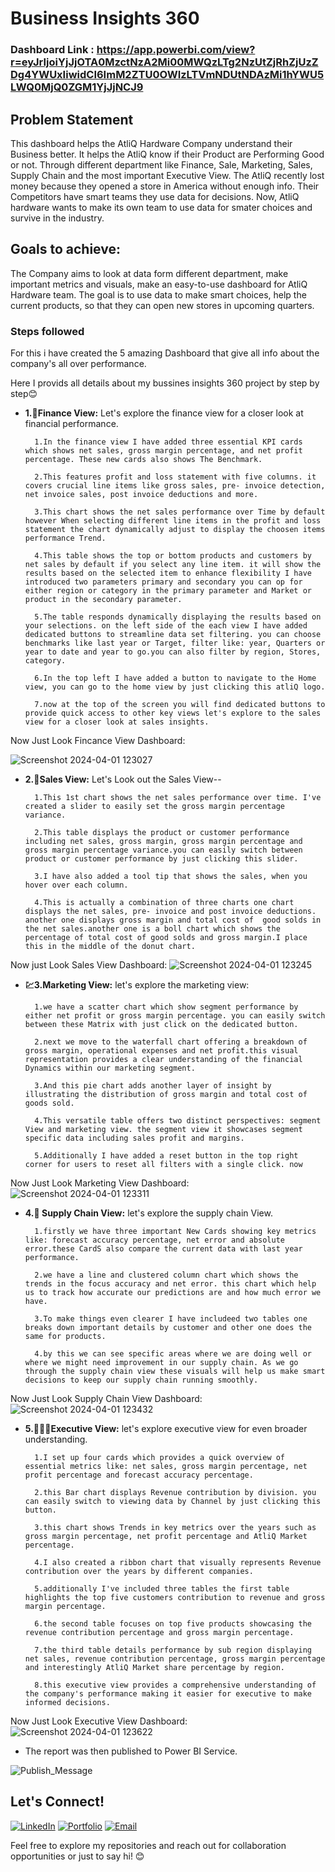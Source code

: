
# Business Insights 360

### Dashboard Link : https://app.powerbi.com/view?r=eyJrIjoiYjJjOTA0MzctNzA2Mi00MWQzLTg2NzUtZjRhZjUzZDg4YWUxIiwidCI6ImM2ZTU0OWIzLTVmNDUtNDAzMi1hYWU5LWQ0MjQ0ZGM1YjJjNCJ9

## Problem Statement

This dashboard helps the AtliQ Hardware Company understand their Business better. It helps the AtliQ know if their Product are Performing Good or not. Through different department like Finance, Sale, Marketing, Sales, Supply Chain and the most important Executive View. 
The AtliQ recently lost money because they opened a store in America without enough info. Their Competitors have smart teams they use data for decisions. Now, AtliQ hardware wants to make its own team to use data for smater choices and survive in the industry.

## Goals to achieve:

The Company aims to look at data form different department, make important metrics and visuals, make an easy-to-use dashboard for AtliQ Hardware team. The goal is to use data to make smart choices, help the current products, so that they can open new stores in upcoming quarters.


### Steps followed 
For this i have created the 5 amazing Dashboard that give all info about the company's all over performance.

Here I provids all details about my bussines insights 360 project by step by step😊

- **1.💼Finance View:** Let's explore the finance view for a closer look at financial performance.

        1.In the finance view I have added three essential KPI cards which shows net sales, gross margin percentage, and net profit percentage. These new cards also shows The Benchmark.

        2.This features profit and loss statement with five columns. it covers crucial line items like gross sales, pre- invoice detection, net invoice sales, post invoice deductions and more.

        3.This chart shows the net sales performance over Time by default however When selecting different line items in the profit and loss statement the chart dynamically adjust to display the choosen items performance Trend.

        4.This table shows the top or bottom products and customers by net sales by default if you select any line item. it will show the results based on the selected item to enhance flexibility I have introduced two parameters primary and secondary you can op for either region or category in the primary parameter and Market or product in the secondary parameter.

        5.The table responds dynamically displaying the results based on your selections. on the left side of the each view I have added dedicated buttons to streamline data set filtering. you can choose benchmarks like last year or Target, filter like: year, Quarters or year to date and year to go.you can also filter by region, Stores, category.

        6.In the top left I have added a button to navigate to the Home view, you can go to the home view by just clicking this atliQ logo.

        7.now at the top of the screen you will find dedicated buttons to provide quick access to other key views let's explore to the sales view for a closer look at sales insights.

Now Just Look Fincance View Dashboard:

![Screenshot 2024-04-01 123027](https://github.com/KRISHANKUMARPRAJAPAT/Business-Insight-360-/assets/122435688/4e795223-b190-47d6-b00e-7e81b825e9ff)




- **2.📣Sales View:** Let's Look out the Sales View--

        1.This 1st chart shows the net sales performance over time. I've created a slider to easily set the gross margin percentage variance.

        2.This table displays the product or customer performance including net sales, gross margin, gross margin percentage and gross margin percentage variance.you can easily switch between product or customer performance by just clicking this slider.

        3.I have also added a tool tip that shows the sales, when you hover over each column.

        4.This is actually a combination of three charts one chart displays the net sales, pre- invoice and post invoice deductions. another one displays gross margin and total cost of  good solds in the net sales.another one is a boll chart which shows the percentage of total cost of good solds and gross margin.I place this in the middle of the donut chart.

Now just Look Sales View Dashboard:
![Screenshot 2024-04-01 123245](https://github.com/KRISHANKUMARPRAJAPAT/Business-Insight-360-/assets/122435688/2de24b0f-be67-4fec-bfef-73394a8492e3)

        
- **💹3.Marketing View:** let's explore the marketing view:

        1.we have a scatter chart which show segment performance by either net profit or gross margin percentage. you can easily switch between these Matrix with just click on the dedicated button. 

        2.next we move to the waterfall chart offering a breakdown of gross margin, operational expenses and net profit.this visual representation provides a clear understanding of the financial Dynamics within our marketing segment.

        3.And this pie chart adds another layer of insight by illustrating the distribution of gross margin and total cost of goods sold.

        4.This versatile table offers two distinct perspectives: segment View and marketing view. the segment view it showcases segment specific data including sales profit and margins. 

        5.Additionally I have added a reset button in the top right corner for users to reset all filters with a single click. now 

Now Just Look Marketing View Dashboard:
![Screenshot 2024-04-01 123311](https://github.com/KRISHANKUMARPRAJAPAT/Business-Insight-360-/assets/122435688/4184f592-f93a-4e56-9ad2-aef13b7f1c9e)


- **4.🚚 Supply Chain View:**
let's explore the supply chain View.

        1.firstly we have three important New Cards showing key metrics like: forecast accuracy percentage, net error and absolute error.these CardS also compare the current data with last year performance.

        2.we have a line and clustered column chart which shows the trends in the focus accuracy and net error. this chart which help us to track how accurate our predictions are and how much error we have.

        3.To make things even clearer I have includeed two tables one breaks down important details by customer and other one does the same for products.

        4.by this we can see specific areas where we are doing well or where we might need improvement in our supply chain. As we go through the supply chain view these visuals will help us make smart decisions to keep our supply chain running smoothly.


Now Just Look Supply Chain View Dashboard:
![Screenshot 2024-04-01 123432](https://github.com/KRISHANKUMARPRAJAPAT/Business-Insight-360-/assets/122435688/aeb928ec-5ce0-4a92-bbf7-9cda9113d4e1)


- **5.🙅🏼‍♂️Executive View:** let's explore executive view for even broader understanding.

        1.I set up four cards which provides a quick overview of essential metrics like: net sales, gross margin percentage, net profit percentage and forecast accuracy percentage.

        2.this Bar chart displays Revenue contribution by division. you can easily switch to viewing data by Channel by just clicking this button.

        3.this chart shows Trends in key metrics over the years such as gross margin percentage, net profit percentage and AtliQ Market percentage.

        4.I also created a ribbon chart that visually represents Revenue contribution over the years by different companies. 

        5.additionally I've included three tables the first table highlights the top five customers contribution to revenue and gross margin percentage.

        6.the second table focuses on top five products showcasing the revenue contribution percentage and gross margin percentage.

        7.the third table details performance by sub region displaying net sales, revenue contribution percentage, gross margin percentage and interestingly AtliQ Market share percentage by region.

        8.this executive view provides a comprehensive understanding of the company's performance making it easier for executive to make informed decisions.

Now Just Look Executive View Dashboard:
![Screenshot 2024-04-01 123622](https://github.com/KRISHANKUMARPRAJAPAT/Business-Insight-360-/assets/122435688/bb0050fb-53a4-4471-81e2-36f5e3e2dd93)



 - The report was then published to Power BI Service.
 
 
![Publish_Message](https://user-images.githubusercontent.com/102996550/174094520-3a845196-97e6-4d44-8760-34a64abc3e77.jpg)



## Let's Connect!

[![LinkedIn](https://img.shields.io/badge/-LinkedIn-0077B5?style=flat-square&logo=linkedin&logoColor=white)](https://www.linkedin.com/in/krishan-kumar-451002262/)
[![Portfolio](https://img.shields.io/badge/-Portfolio-333333?style=flat-square&logo=wordpress&logoColor=white)](https://codebasics.io/portfolio/Krishna-kumar-prajapat)
[![Email](https://img.shields.io/badge/-Email-D14836?style=flat-square&logo=gmail&logoColor=white)](mailto:krishnakkumarprajapat366@gmail.com)

Feel free to explore my repositories and reach out for collaboration opportunities or just to say hi! 😊
